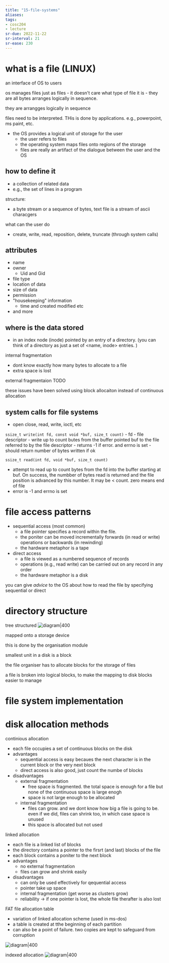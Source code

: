```yaml
---
title: "15-file-systems"
aliases: 
tags: 
- cosc204
- lecture
sr-due: 2022-11-22
sr-interval: 21
sr-ease: 230
---
```


# what is a file (LINUX)
an interface of OS to users

os manages files just as files - it doesn't care what type of file it is - they are all bytes arranges logically in sequence.

they are arrangges logically in sequence

files need to be interpreted. THis is done by applications. e.g., powerpoint, ms paint, etc.

- the OS provides a logical unit of storage for the user
	- the user refers to files
	- the operating system maps files onto regions of the storage
	- files are really an artifact of the dialogue between the user and the OS

## how to define it
- a collection of related data
- e.g., the set of lines in a program

structure:
- a byte stream or a sequence of bytes, text file is a stream of ascii characgers

what can the user do
- create, write, read, reposition, delete, truncate (through system calls)

## attributes
- name
- owner
	- Uid and Gid
- file type
- location of data
- size of data
- permission
- "housekeeping" information
	- time and created modified etc
- and more

## where is the data stored
- in an index node (inode) pointed by an entry of a directory. (you can think of a directory as just a set of <name, inode> entries. )

internal fragmentation
- dont know exactly how many bytes to allocate to a file
- extra space is lost

external fragmentaion TODO

these issues have been solved using block allocaiton instead of continuous allocation

## system calls for file systems
- open close, read, write, ioctl, etc

`ssize_t write(int fd, const void *buf, size_t count)`
	- fd - file descriptor
	- write up to count butes from the buffer pointed buf to the file referred to by the file descriptor
	- returns -1 if error. and errno is set
	- should return number of bytes written if ok

`ssize_t read(int fd, void *buf, size_t count)`
- attempt to read up to count bytes from the fd into the buffer starting at buf. On success, the numbber of bytes read is returned and the file position is advanced by this number. It may be < count. zero means end of file
- error is -1 and errno is set

# file access patterns
- sequential access (most common)
	- a file pointer specifies a record within the file.
	- the poniter can be moved incrementally forwards (in read or write) operations or backwards (in rewinding)
	- the hardware metaphor is a tape
- direct access
	- a file is viewed as a numbered sequence of records
	- operations (e.g., read write) can be carried out on any record in any order
	- the hardware metaphor is a disk

you can give *advice* to the OS about how to read the file by specifying sequential or direct

# directory structure

tree structured
![diagram|400](https://i.imgur.com/opniDLZ.png)

mapped onto a storage device

this is done by the organisation module

smallest unit in a disk is a block

the file organiser has to allocate blocks for the storage of files

a file is broken into logical blocks, to make the mapping to disk blocks easier to manage



# file system implementation
# disk allocation methods

continious allocation
- each file occupies a set of continuous blocks on the disk
- advantages
	- sequential access is easy becaues the next character is in the current block or the very next block
	- direct access is also good, just count the numbe of blocks
- disadvantages
	- external fragmentation
		- free space is fragmented. the total space is enough for a file but none of the continuous space is large enogh
		- space is not large enough to be allocated
	- internal fragmentation
		- files can grow. and we dont know how big a file is going to be. even if we did, files can shrink too, in which case space is unused
		- this space is allocated but not used

linked allocation
- each file is a linked list of blocks
- the directory contains a pointer to the firsrt (and last) blocks of the file
- each block contains a poniter to the next block
- advantages
	- no external fragmentation
	- files can grow and shrink easily
- disadvantages
	- can only be used effectively for qequential access
	- pointer take up space
	- internal fragmentation (get worse as clusters grow)
	- reliability -> if one pointer is lost, the whole file therafter is also lost

FAT file allocation table
- variation of linked allocation scheme (used in ms-dos)
- a table is created at  tthe beginning of each partition
- can also be a point of failure. two copies are kept to safeguard from corruption

![diagram|400](https://i.imgur.com/IYTB9EP.png)


indexed allocation
![diagram|400](https://i.imgur.com/LUv1PJA.png)


